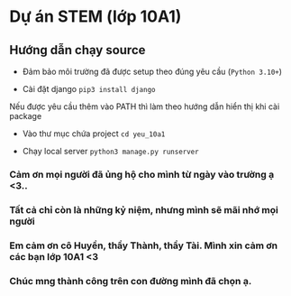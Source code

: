 # Dự án STEM (lớp 10A1)

## Hướng dẫn chạy source 

- Đảm bảo môi trường đã được setup theo đúng yêu cầu (`Python 3.10+`)

- Cài đặt django `pip3 install django`

Nếu được yêu cầu thêm vào PATH thì làm theo hướng dẫn hiển thị khi cài package

- Vào thư mục chứa project `cd yeu_10a1`

- Chạy local server `python3 manage.py runserver`


### Cảm ơn mọi người đã ủng hộ cho mình từ ngày vào trường ạ <3..
### Tất cả chỉ còn là những kỷ niệm, nhưng mình sẽ mãi nhớ mọi người
### Em cảm ơn cô Huyền, thầy Thành, thầy Tài. Mình xin cảm ơn các bạn lớp 10A1 <3
### Chúc mng thành công trên con đường mình đã chọn ạ. 
